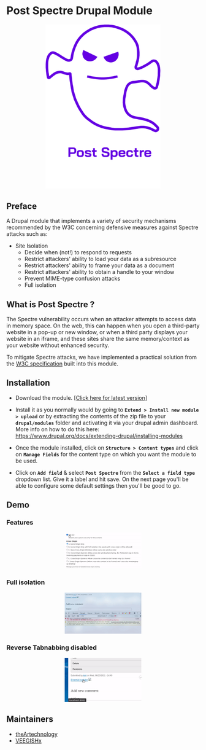 # Post Spectre Drupal Module


<p align="center">
  <img src="images/logo.png" width="300px">
</p>

## Preface
A Drupal module that implements a variety of security mechanisms recommended by the W3C concerning defensive measures against Spectre attacks such as:
 
* Site Isolation
  * Decide when (not!) to respond to requests
  * Restrict attackers' ability to load your data as a subresource
  * Restrict attackers' ability to frame your data as a document
  * Restrict attackers' ability to obtain a handle to your window
  * Prevent MIME-type confusion attacks
  * Full isolation

## What is Post Spectre ?

The Spectre vulnerability occurs when an attacker attempts to access data in memory space. On the web, this can happen when you open a third-party website in a pop-up or new window, or when a third party displays your website in an iframe, and these sites share the same memory/context as your website without enhanced security.

To mitigate Spectre attacks, we have implemented a practical solution from the [W3C specification](https://www.w3.org/TR/post-spectre-webdev/) built into this module.

## Installation
* Download the module. [[Click here for latest version]](https://github.com/theArtechnology/post-spectre-drupal/archive/refs/tags/8.x-1.0.zip)

* Install it as you normally would by going to **`Extend > Install new module > upload`** or by extracting the contents of the zip file to your **`drupal/modules`** folder and activating it via your drupal admin dashboard. More info on how to do this here: https://www.drupal.org/docs/extending-drupal/installing-modules


* Once the module installed, click on **`Structure > Content types`** and click on **`Manage Fields`** for the content type on which you want the module to be used.

* Click on **`Add field`** & select **`Post Spectre`** from the **`Select a field type`** dropdown list. Give it a label and hit save. On the next page you'll be able to configure some default settings then you'll be good to go.

## Demo

### Features
<p align="center">
  <img src="images/features.gif" width="200px">
</p>

### Full isolation
<p align="center">
  <img src="images/full_isolated.gif" width="200px">
</p>

### Reverse Tabnabbing disabled
<p align="center">
  <img src="images/reverse_tabnabbing_disabled.gif" width="200px">
</p>


## Maintainers
* [theArtechnology](https://github.com/theArtechnology)
* [VEEGISHx](https://github.com/VEEGISHx) 
